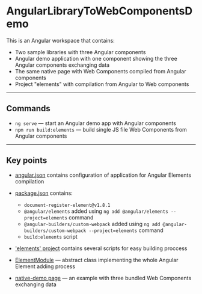 # AngularLibraryToWebComponentsDemo

This is an Angular workspace that contains:

-   Two sample libraries with three Angular components
-   Angular demo application with one component showing the three Angular components exchanging data
-   The same native page with Web Components compiled from Angular components
-   Project "elements" with compilation from Angular to Web components

---

## Commands

-   `ng serve` — start an Angular demo app with Angular components
-   `npm run build:elements` — build single JS file Web Components from Angular components

---

## Key points

-   [angular.json](angular.json) contains configuration of application for Angular Elements compilation
-   [package.json](package.json) contains:

    -   `document-register-element@v1.8.1`
    -   `@angular/elements` added using `ng add @angular/elements --project=elements` command
    -   `@angular-builders/custom-webpack` added using `ng add @angular-builders/custom-webpack --project=elements` command
    -   `build:elements` script

-   ['elements' project](projects/elements) contains several scripts for easy building proccess
-   [ElementModule](projects/elements/src/abstract/element.module.ts) — abstract class implementing the whole Angular Element adding process
-   [native-demo page](native-demo/index.html) — an example with three bundled Web Components exchanging data

